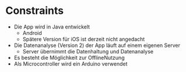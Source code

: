 # Constraints
- Die App wird in Java entwickelt
    + Android
    + Spätere Version für iOS ist derzeit nicht angedacht
- Die Datenanalyse (Version 2) der App läuft auf einem eigenen Server
    + Server übernimmt die Datenhaltung und Datenanalyse
- Es besteht die Möglichkeit zur OfflineNutzung
- Als Microcontroller wird ein Arduino verwendet
